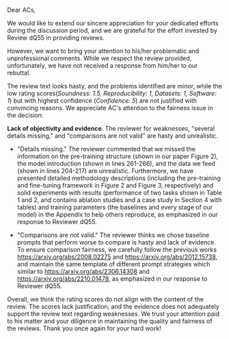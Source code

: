 Dear ACs,

We would like to extend our sincere appreciation for your dedicated efforts during the discussion period, and we are grateful for the effort invested by Review dQ55 in providing reviews.

However, we want to bring your attention to his/her problematic and unprofessional comments. While we respect the review provided, unfortunately, we have not received a response from him/her to our rebuttal.

The review text looks hasty, and the problems identified are minor, while the low rating scores(*Soundness: 1.5, Reproducibility: 1, Datasets: 1, Software: 1*) but with highest confidence (*Confidence: 5*) are not justified with convincing reasons. 
We appreciate AC's attention to the fairness issue in the decision:

**Lack of objectivity and evidence**. The reviewer for weaknesses, "several details missing," and "comparisons are not valid" are hasty and unrealistic.   
 - "Details missing." The reviewer commented that we missed the information on the pre-training structure (shown in our paper Figure 2), the model introduction (shown in lines 261-266), and the data we feed (shown in lines 204-217) are unrealistic.
Furthermore, we have presented detailed methodology descriptions (including the pre-training and fine-tuning framework in Figure 2 and Figure 3, respectively) 
and solid experiments with results (performance of two tasks shown in Table 1 and 2, and contains ablation studies and a case study in Section 4 with tables) 
and training parameters (the baselines and every stage of our model) in the Appendix to help others reproduce, as emphasized in our response to Reviewer dQ55.  

 - "Comparisons are not valid." The reviewer thinks we chose baseline prompts that perform worse to compare is hasty and lack of evidence.
To ensure comparison fairness, 
we carefully follow the previous works https://arxiv.org/abs/2008.02275 and https://arxiv.org/abs/2012.15738, and maintain the same template of different prompt strategies which similar 
to https://arxiv.org/abs/2306.14308 and https://arxiv.org/abs/2210.01478, as emphasized in our response to Reviewer dQ55.


Overall, we think the rating scores do not align with the content of the review. The scores lack justification, and the evidence does not adequately support the review text regarding weaknesses.
We trust your attention paid to his matter and your diligence in maintaining the quality and fairness of the reviews. Thank you once again for your hard work!
